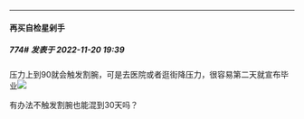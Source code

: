 

*****

####  再买自检星剁手  
##### 774#       发表于 2022-11-20 19:39

压力上到90就会触发割腕，可是去医院或者逛街降压力，很容易第二天就宣布毕业<img src="https://static.saraba1st.com/image/smiley/face2017/001.png" referrerpolicy="no-referrer">

有办法不触发割腕也能混到30天吗？

